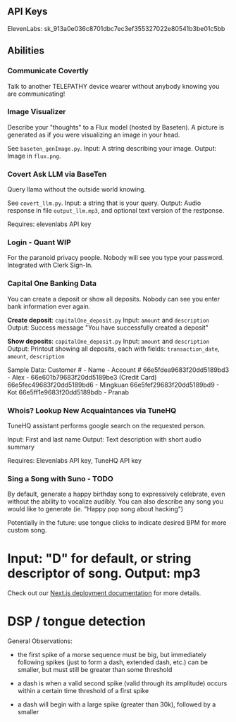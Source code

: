 ## API Keys

ElevenLabs: sk_913a0e036c8701dbc7ec3ef355327022e80541b3be01c5bb

## Abilities

### Communicate Covertly

Talk to another TELEPATHY device wearer without anybody knowing you are communicating!

### Image Visualizer

Describe your "thoughts" to a Flux model (hosted by Baseten). A picture is generated as if you were visualizing an image in your head.

See `baseten_genImage.py`.
Input: A string describing your image.
Output: Image in `flux.png`.

### Covert Ask LLM via BaseTen

Query llama without the outside world knowing.

See `covert_llm.py`.
Input: a string that is your query.
Output: Audio response in file `output_llm.mp3`, and optional text version of the restponse.

Requires: elevenlabs API key

### Login - Quant WIP

For the paranoid privacy people. Nobody will see you type your password. Integrated with Clerk Sign-In.

### Capital One Banking Data

You can create a deposit or show all deposits. Nobody can see you enter bank information ever again.

**Create deposit**: `capitalOne_deposit.py`
Input: `amount` and `description`
Output: Success message "You have successfully created a deposit"

**Show deposits**: `capitalOne_deposit.py`
Input: `amount` and `description`
Output: Printout showing all deposits, each with fields: `transaction_date`, `amount`, `description`

Sample Data:
Customer # - Name - Account #
66e5fdea9683f20dd5189bd3 - Alex - 66e601b79683f20dd5189be3 (Credit Card)
66e5fec49683f20dd5189bd6 - Mingkuan
66e5fef29683f20dd5189bd9 - Kot
66e5ff1e9683f20dd5189bdb - Pranab

### Whois? Lookup New Acquaintances via TuneHQ

TuneHQ assistant performs google search on the requested person.

Input: First and last name
Output: Text description with short audio summary

Requires: Elevenlabs API key, TuneHQ API key

### Sing a Song with Suno - TODO

By default, generate a happy birthday song to expressively celebrate, even without the ability to vocalize audibly. You can also describe any song you would like to generate (ie. "Happy pop song about hacking")

Potentially in the future: use tongue clicks to indicate desired BPM for more custom song.

Input: "D" for default, or string descriptor of song.
Output: mp3
=======
Check out our [Next.js deployment documentation](https://nextjs.org/docs/app/building-your-application/deploying) for more details.

# DSP / tongue detection

General Observations:

- the first spike of a morse sequence must be big, but immediately following spikes (just to form a dash, extended dash, etc.) can be smaller, but must still be greater than some threshold
- a dash is when a valid second spike (valid through its amplitude) occurs within a certain time threshold of a first spike

- a dash will begin with a large spike (greater than 30k), followed by a smaller
